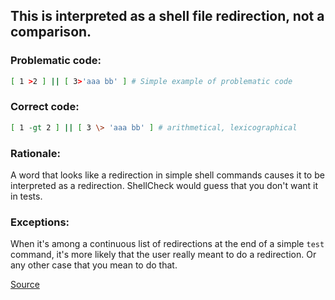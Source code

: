 ## This is interpreted as a shell file redirection, not a comparison.

### Problematic code:

```sh
[ 1 >2 ] || [ 3>'aaa bb' ] # Simple example of problematic code
```

### Correct code:

```sh
[ 1 -gt 2 ] || [ 3 \> 'aaa bb' ] # arithmetical, lexicographical
```
### Rationale:

A word that looks like a redirection in simple shell commands causes it to be interpreted as a redirection.
ShellCheck would guess that you don't want it in tests.

### Exceptions:

When it's among a continuous list of redirections at the end of a simple `test` command, it's more likely that
the user really meant to do a redirection. Or any other case that you mean to do that.

[Source](https://github.com/koalaman/shellcheck/wiki/SC2065)

